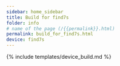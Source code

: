 ```yaml
---
sidebar: home_sidebar
title: Build for find7s
folder: info
# name of the page (/{{permalink}}.html)
permalink: build_for_find7s.html
device: find7s
---
```

{% include templates/device_build.md %}
